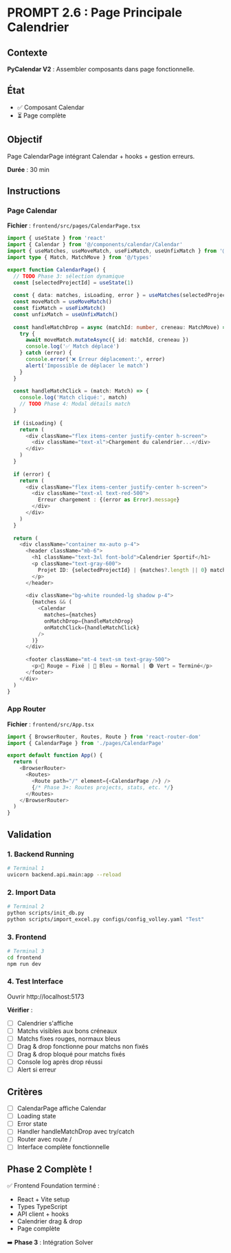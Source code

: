 # PROMPT 2.6 : Page Principale Calendrier

## Contexte

**PyCalendar V2** : Assembler composants dans page fonctionnelle.

## État

- ✅ Composant Calendar
- ⏳ Page complète

## Objectif

Page CalendarPage intégrant Calendar + hooks + gestion erreurs.

**Durée** : 30 min

## Instructions

### Page Calendar

**Fichier** : `frontend/src/pages/CalendarPage.tsx`

```typescript
import { useState } from 'react'
import { Calendar } from '@/components/calendar/Calendar'
import { useMatches, useMoveMatch, useFixMatch, useUnfixMatch } from '@/hooks/useMatches'
import type { Match, MatchMove } from '@/types'

export function CalendarPage() {
  // TODO Phase 3: sélection dynamique
  const [selectedProjectId] = useState(1)
  
  const { data: matches, isLoading, error } = useMatches(selectedProjectId)
  const moveMatch = useMoveMatch()
  const fixMatch = useFixMatch()
  const unfixMatch = useUnfixMatch()
  
  const handleMatchDrop = async (matchId: number, creneau: MatchMove) => {
    try {
      await moveMatch.mutateAsync({ id: matchId, creneau })
      console.log('✅ Match déplacé')
    } catch (error) {
      console.error('❌ Erreur déplacement:', error)
      alert('Impossible de déplacer le match')
    }
  }
  
  const handleMatchClick = (match: Match) => {
    console.log('Match cliqué:', match)
    // TODO Phase 4: Modal détails match
  }
  
  if (isLoading) {
    return (
      <div className="flex items-center justify-center h-screen">
        <div className="text-xl">Chargement du calendrier...</div>
      </div>
    )
  }
  
  if (error) {
    return (
      <div className="flex items-center justify-center h-screen">
        <div className="text-xl text-red-500">
          Erreur chargement : {(error as Error).message}
        </div>
      </div>
    )
  }
  
  return (
    <div className="container mx-auto p-4">
      <header className="mb-6">
        <h1 className="text-3xl font-bold">Calendrier Sportif</h1>
        <p className="text-gray-600">
          Projet ID: {selectedProjectId} | {matches?.length || 0} matchs
        </p>
      </header>
      
      <div className="bg-white rounded-lg shadow p-4">
        {matches && (
          <Calendar
            matches={matches}
            onMatchDrop={handleMatchDrop}
            onMatchClick={handleMatchClick}
          />
        )}
      </div>
      
      <footer className="mt-4 text-sm text-gray-500">
        <p>🔴 Rouge = Fixé | 🔵 Bleu = Normal | 🟢 Vert = Terminé</p>
      </footer>
    </div>
  )
}
```

### App Router

**Fichier** : `frontend/src/App.tsx`

```typescript
import { BrowserRouter, Routes, Route } from 'react-router-dom'
import { CalendarPage } from './pages/CalendarPage'

export default function App() {
  return (
    <BrowserRouter>
      <Routes>
        <Route path="/" element={<CalendarPage />} />
        {/* Phase 3+: Routes projects, stats, etc. */}
      </Routes>
    </BrowserRouter>
  )
}
```

## Validation

### 1. Backend Running

```bash
# Terminal 1
uvicorn backend.api.main:app --reload
```

### 2. Import Data

```bash
# Terminal 2
python scripts/init_db.py
python scripts/import_excel.py configs/config_volley.yaml "Test"
```

### 3. Frontend

```bash
# Terminal 3
cd frontend
npm run dev
```

### 4. Test Interface

Ouvrir http://localhost:5173

**Vérifier** :
- [ ] Calendrier s'affiche
- [ ] Matchs visibles aux bons créneaux
- [ ] Matchs fixes rouges, normaux bleus
- [ ] Drag & drop fonctionne pour matchs non fixés
- [ ] Drag & drop bloqué pour matchs fixés
- [ ] Console log après drop réussi
- [ ] Alert si erreur

## Critères

- [ ] CalendarPage affiche Calendar
- [ ] Loading state
- [ ] Error state
- [ ] Handler handleMatchDrop avec try/catch
- [ ] Router avec route /
- [ ] Interface complète fonctionnelle

## Phase 2 Complète !

✅ Frontend Foundation terminé :
- React + Vite setup
- Types TypeScript
- API client + hooks
- Calendrier drag & drop
- Page complète

➡️ **Phase 3** : Intégration Solver

